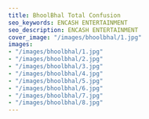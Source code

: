 ```yaml
---
title: BhoolBhal Total Confusion
seo_keywords: ENCASH ENTERTAINMENT
seo_description: ENCASH ENTERTAINMENT
cover_image: "/images/bhoolbhal/1.jpg"
images: 
- "/images/bhoolbhal/1.jpg"
- "/images/bhoolbhal/2.jpg"
- "/images/bhoolbhal/3.jpg"
- "/images/bhoolbhal/4.jpg"
- "/images/bhoolbhal/5.jpg"
- "/images/bhoolbhal/6.jpg"
- "/images/bhoolbhal/7.jpg"
- "/images/bhoolbhal/8.jpg"
---
```


